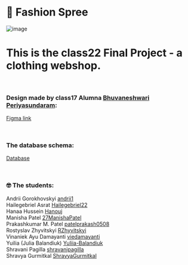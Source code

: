 # 👕 Fashion Spree

![image](https://user-images.githubusercontent.com/64137994/213452966-18917512-1b9a-431f-a439-fd466b541539.png)


# This is the class22 Final Project - a clothing webshop. 

<br/>

### Design made by class17 Alumna [Bhuvaneshwari Periyasundaram](https://github.com/Bhuvaneshwari29):<br/>
[Figma link](https://www.figma.com/file/DZAlXS9NVIM14ZqlrTMoj6/Fashion-Webshop-HYF(Copy)?node-id=73%3A1044&t=qjKQUGiEc3KZNAts-1)

<br/>

### The database schema: <br/> 
[Database](https://dbdiagram.io/d/6373f8dfc9abfc611172e9be)

<br/>

### 🤓 The students:<br/>
Andrii Gorokhovskyi	[andrii1](https://github.com/andrii1)<br/>
Hailegebriel Asrat	[Hailegebriel22](https://github.com/Hailegebriel22)<br/>
Hanaa Hussein 	[Hanouj](https://github.com/Hanouj)<br/>
Manisha Patel	[27ManishaPatel](https://github.com/27ManishaPatel)<br/>
Prakashkumar M. Patel	[patelprakash0508](https://github.com/patel-prakashkumar)<br/>
Rostyslav Zhyvitskyi	[RZhyvitskyi](https://github.com/RZhyvitskyi)<br/>
Vinaniek Ayu Damayanti	[viedamayanti](https://github.com/viedamayanti)<br/>
Yuilia (Julia Balandiuk)	[Yuliia-Balandiuk](https://github.com/Yuliia-Balandiuk)<br/>
Shravani Pagilla	[shravanipagilla](https://github.com/shravanipagilla)<br/>
Shravya Gurmitkal	[ShravyaGurmitkal](ShravyaGurmitkal)<br/>




